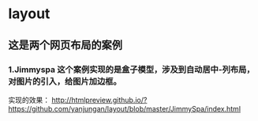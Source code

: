 # layout
## 这是两个网页布局的案例
### 1.Jimmyspa 这个案例实现的是盒子模型，涉及到自动居中-列布局，对图片的引入，给图片加边框。
实现的效果：
http://htmlpreview.github.io/?https://github.com/yanjungan/layout/blob/master/JimmySpa/index.html
